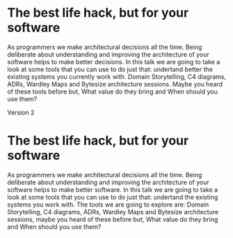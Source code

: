 # The best life hack, but for your software

As programmers we make architectural decisions all the time. Being deliberate about understanding and improving the architecture of your software helps to make better decisions. 
In this talk we are going to take a look at some tools that you can use to do just that:  undertand better the existing systems you currently work with. 
Domain Storytelling, C4 diagrams, ADRs, Wardley Maps and Bytesize architecture sessions. Maybe you heard of these tools before but, What value do they bring and When should you use them?

Version 2
# The best life hack, but for your software

As programmers we make architectural decisions all the time. Being deliberate about understanding and improving the architecture of your software helps to make better software. 
In this talk we are going to take a look at some tools that you can use to do just that: undertand the existing systems you work with. 
The tools we are going to explore are: Domain Storytelling, C4 diagrams, ADRs, Wardley Maps and Bytesize architecture sessions, maybe you heard of these before but, What value do they bring and When should you use them?
